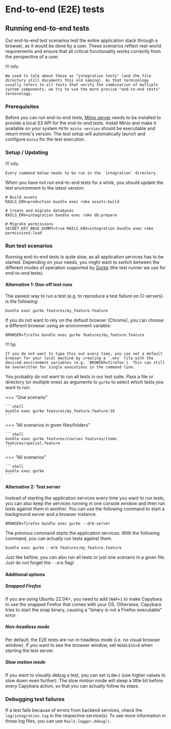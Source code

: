 # End-to-end (E2E) tests

## Running end-to-end tests

Our end-to-end test scenarios test the entire application stack through a browser, as it would be done by a user. These scenarios reflect real-world requirements and ensure that all critical functionality works correctly from the perspective of a user.

!!! info

    We used to talk about these as "integration tests" (and the file directory still documents this old naming). As that terminology usually refers to all tests that verify the combination of multiple system components, we try to use the more precise "end-to-end tests" terminology.

### Prerequisites

Before you can run end-to-end tests, [Minio server](https://www.minio.io/downloads.html#download-server) needs to be installed to provide a local S3 API for the end-to-end tests. Install Minio and make it available on your system `PATH`: `minio version` should be executable and return minio's version. The test setup will automatically launch and configure `minio` for the test execution.

### Setup / Updating

!!! info

    Every command below needs to be run in the `integration` directory.

When you have not run end-to-end tests for a while, you should update the test environment to the latest version:

```shell
# Build assets
RAILS_ENV=production bundle exec rake assets:build

# Create and migrate databases
RAILS_ENV=integration bundle exec rake db:prepare

# Migrate permissions
SECRET_KEY_BASE_DUMMY=true RAILS_ENV=integration bundle exec rake permissions:load
```

### Run test scenarios

Running end-to-end tests is quite slow, as all application services has to be started. Depending on your needs, you might want to switch between the different modes of operation supported by [Gurke](https://github.com/jgraichen/gurke) (the test runner we use for end-to-end tests).

#### Alternative 1: One-off test runs

The easiest way to run a test (e.g. to reproduce a test failure on CI servers) is the following:

```shell
bundle exec gurke features/my_feature.feature
```

If you do not want to rely on the default browser (Chrome), you can choose a different browser using an environment variable:

```shell
BROWSER=firefox bundle exec gurke features/my_feature.feature
```

!!! tip

    If you do not want to type this out every time, you can set a default browser for your local machine by creating a `.env` file with the desired environment variables (e.g. `BROWSER=firefox`). This can still be overwritten for single executions in the command line.

You probably do not want to run all tests in our test suite. Pass a file or directory (or multiple ones) as arguments to `gurke` to select which tests you want to run:

=== "One scenario"

    ```shell
    bundle exec gurke features/my_feature.feature:10
    ```

=== "All scenarios in given files/folders"

    ```shell
    bundle exec gurke features/courses features/items features/special.feature
    ```

=== "All scenarios"

    ```shell
    bundle exec gurke
    ```

#### Alternative 2: Test server

Instead of starting the application services every time you want to run tests, you can also keep the services running in one console window and then run tests against them in another. You can use the following command to start a background server and a browser instance.

```shell
BROWSER=firefox bundle exec gurke --drb-server
```

The previous command starts the application services. With the following command, you can actually run tests against them.

```shell
bundle exec gurke --drb features/my_feature.feature
```

Just like before, you can also run all tests or just one scenario in a given file. Just do not forget the `--drb` flag!

#### Additional options

##### Snapped Firefox

If you are using Ubuntu 22.04+, you need to add `SNAP=1` to make Capybara to use the snapped Firefox that comes with your OS.
Otherwise, Capybara tries to start the snap binary, causing a "binary is not a Firefox executable" error.

##### Non-headless mode

Per default, the E2E tests are run in headless mode (i.e. no visual browser window). If you want to see the browser window, set `HEADLESS=0` when starting the test server.

##### Slow motion mode

If you want to visually debug a test, you can set `SLOW=1` (use higher values to slow down even further). The slow motion mode will sleep a little bit before every Capybara
action, so that you can actually follow its steps.

### Debugging test failures

If a test fails because of errors from backend services, check the `log/integration.log` in the respective service(s). To see more information in those log files, you can use `Rails.logger.debug()`.

